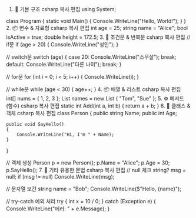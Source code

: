 1. 🌱 기본 구조
csharp
복사
편집
using System;

class Program
{
    static void Main()
    {
        Console.WriteLine("Hello, World!");
    }
}
2. 📦 변수 & 자료형
csharp
복사
편집
int age = 25;
string name = "Alice";
bool isActive = true;
double height = 172.5;
3. 🧠 조건문 & 반복문
csharp
복사
편집
// if문
if (age > 20) { Console.WriteLine("성인"); }

// switch문
switch (age)
{
    case 20: Console.WriteLine("스무살"); break;
    default: Console.WriteLine("다른 나이"); break;
}

// for문
for (int i = 0; i < 5; i++) { Console.WriteLine(i); }

// while문
while (age < 30) { age++; }
4. 📦 배열 & 리스트
csharp
복사
편집
int[] nums = { 1, 2, 3 };
List<string> names = new List<string> { "Tom", "Sue" };
5. ⚙️ 메서드 (함수)
csharp
복사
편집
static int Add(int a, int b)
{
    return a + b;
}
6. 🧱 클래스 & 객체
csharp
복사
편집
class Person
{
    public string Name;
    public int Age;

    public void SayHello()
    {
        Console.WriteLine("Hi, I'm " + Name);
    }
}

// 객체 생성
Person p = new Person();
p.Name = "Alice";
p.Age = 30;
p.SayHello();
7. 🧰 기타 유용한 문법
csharp
복사
편집
// null 체크
string? msg = null;
if (msg != null) Console.WriteLine(msg);

// 문자열 보간
string name = "Bob";
Console.WriteLine($"Hello, {name}");

// try-catch 예외 처리
try {
    int x = 10 / 0;
}
catch (Exception e) {
    Console.WriteLine("에러: " + e.Message);
}
